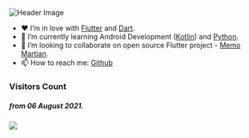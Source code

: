 <img alt='Header Image' src='https://i.ibb.co/MGY3Zcj/Twitter-header-1.png3'/>

- ❤️ I’m in love with [Flutter](https://flutter.dev) and [Dart](https://dart.dev).
- 🌱 I’m currently learning Android Development ([Kotlin](https://kotlinlang.org/docs/android-overview.html)) and [Python](https://www.python.org/).
- 👯 I’m looking to collaborate on open source Flutter project - [Memo Martian](https://github.com/TheAlphaApp/memomartian).
- 📫 How to reach me: [Github](https://github.com/TheAlphaApp)

### Visitors Count
##### from 06 August 2021.
![](https://komarev.com/ghpvc/?username=TheAlphaApp)
